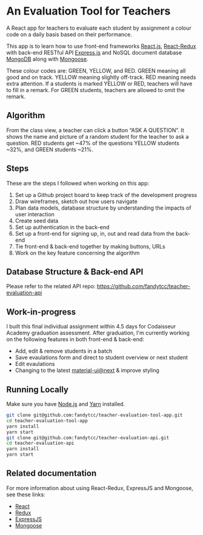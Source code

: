 # An Evaluation Tool for Teachers

A React app for teachers to evaluate each student by assignment a colour code on a daily basis based on their performance. 

This app is to learn how to use front-end frameworks [React.js](https://github.com/facebookincubator/create-react-app), [React-Redux](https://github.com/reactjs/redux) with back-end RESTful API [Express.js](https://github.com/expressjs/express) and NoSQL document database [MongoDB](https://github.com/mongodb/mongo) along with [Mongoose](https://github.com/Automattic/mongoose).

These colour codes are: GREEN, YELLOW, and RED. GREEN meaning all good and on track. YELLOW meaning slightly off-track. RED meaning needs extra attention. If a students is marked YELLOW or RED, teachers will have to fill in a remark. For GREEN students, teachers are allowed to omit the remark.

## Algorithm
From the class view, a teacher can click a button “ASK A QUESTION”. It shows the name and picture of a random student for the teacher to ask a question. RED students get ~47% of the questions YELLOW students ~32%, and GREEN students ~21%. 

## Steps
These are the steps I followed when working on this app:
1. Set up a Github project board to keep track of the development progress
2. Draw wireframes, sketch out how users navigate
3. Plan data models, database structure by understanding the impacts of user interaction
4. Create seed data
5. Set up authentication in the back-end
6. Set up a front-end for signing up, in, out and read data from the back-end
7. Tie front-end & back-end together by making buttons, URLs
8. Work on the key feature concerning the algorithm

## Database Structure & Back-end API
Please refer to the related API repo: https://github.com/fandytcc/teacher-evaluation-api

## Work-in-progress
I built this final individual assignment within 4.5 days for Codaisseur Academy graduation assessment. After graduation, I'm currently working on the following features in both front-end & back-end:
  * Add, edit & remove students in a batch
  * Save evaulations form and direct to student overview or next student
  * Edit evaulations
  * Changing to the latest [material-ui@next](https://material-ui-next.com/) & improve styling

## Running Locally
Make sure you have [Node.js](https://nodejs.org/en/) and [Yarn](https://yarnpkg.com/en/) installed.

```bash
git clone git@github.com:fandytcc/teacher-evaluation-tool-app.git
cd teacher-evaluation-tool-app
yarn install
yarn start
git clone git@github.com:fandytcc/teacher-evaluation-api.git
cd teacher-evaluation-api
yarn install
yarn start
```

## Related documentation
For more information about using React-Redux, ExpressJS and Mongoose, see these links:

* [React](https://facebook.github.io/react-native/)
* [Redux](https://redux.js.org/)
* [ExpressJS](https://expressjs.com/)
* [Mongoose](http://mongoosejs.com/)
